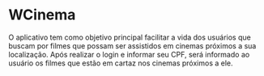 # WCinema
O aplicativo tem como objetivo principal facilitar a vida dos usuários que buscam por
filmes que possam ser assistidos em cinemas próximos a sua localização. Após
realizar o login e informar seu CPF, será informado ao usuário os filmes que estão
em cartaz nos cinemas próximos a ele.
